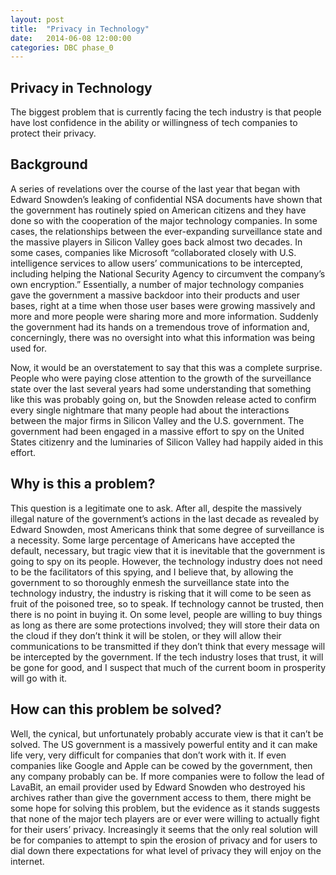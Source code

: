 ```yaml
---
layout: post
title:  "Privacy in Technology"
date:   2014-06-08 12:00:00
categories: DBC phase_0
---
```


## Privacy in Technology

The biggest problem that is currently facing the tech industry is that people have lost confidence in the ability or willingness of tech companies to protect their privacy. 

## Background

A series of revelations over the course of the last year that began with Edward Snowden’s leaking of confidential NSA documents have shown that the government has routinely spied on American citizens and they have done so with the cooperation of the major technology companies. In some cases, the relationships between the ever-expanding surveillance state and the massive players in Silicon Valley goes back almost two decades. In some cases, companies like Microsoft “collaborated closely with U.S. intelligence services to allow users’ communications to be intercepted, including helping the National Security Agency to circumvent the company’s own encryption.” Essentially, a number of major technology companies gave the government a massive backdoor into their products and user bases, right at a time when those user bases were growing massively and more and more people were sharing more and more information. Suddenly the government had its hands on a tremendous trove of information and, concerningly, there was no oversight into what this information was being used for.

Now, it would be an overstatement to say that this was a complete surprise. People who were paying close attention to the growth of the surveillance state over the last several years had some understanding that something like this was probably going on, but the Snowden release acted to confirm every single nightmare that many people had about the interactions between the major firms in Silicon Valley and the U.S. government. The government had been engaged in a massive effort to spy on the United States citizenry and the luminaries of Silicon Valley had happily aided in this effort.

## Why is this a problem?

This question is a legitimate one to ask. After all, despite the massively illegal nature of the government’s actions in the last decade as revealed by Edward Snowden, most Americans think that some degree of surveillance is a necessity. Some large percentage of Americans have accepted the default, necessary, but tragic view that it is inevitable that the government is going to spy on its people. However, the technology industry does not need to be the facilitators of this spying, and I believe that, by allowing the government to so thoroughly enmesh the surveillance state into the technology industry, the industry is risking that it will come to be seen as fruit of the poisoned tree, so to speak. If technology cannot be trusted, then there is no point in buying it. On some level, people are willing to buy things as long as there are some protections involved; they will store their data on the cloud if they don’t think it will be stolen, or they will allow their communications to be transmitted if they don’t think that every message will be intercepted by the government. If the tech industry loses that trust, it will be gone for good, and I suspect that much of the current boom in prosperity will go with it.

## How can this problem be solved?

Well, the cynical, but unfortunately probably accurate view is that it can’t be solved. The US government is a massively powerful entity and it can make life very, very difficult for companies that don’t work with it. If even companies like Google and Apple can be cowed by the government, then any company probably can be. If more companies were to follow the lead of LavaBit, an email provider used by Edward Snowden who destroyed his archives rather than give the government access to them, there might be some hope for solving this problem, but the evidence as it stands suggests that none of the major tech players are or ever were willing to actually fight for their users’ privacy. Increasingly it seems that the only real solution will be for companies to attempt to spin the erosion of privacy and for users to dial down there expectations for what level of privacy they will enjoy on the internet. 